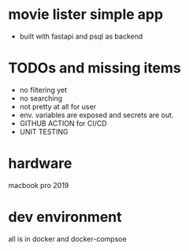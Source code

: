 # movie lister simple app 
- built with fastapi and psql as backend

# TODOs and missing items
- no filtering yet
- no searching
- not pretty at all for user
- env. variables are exposed and secrets are out.
- GITHUB ACTION for CI/CD
- UNIT TESTING

# hardware
macbook pro 2019

# dev environment
all is in docker and docker-compsoe